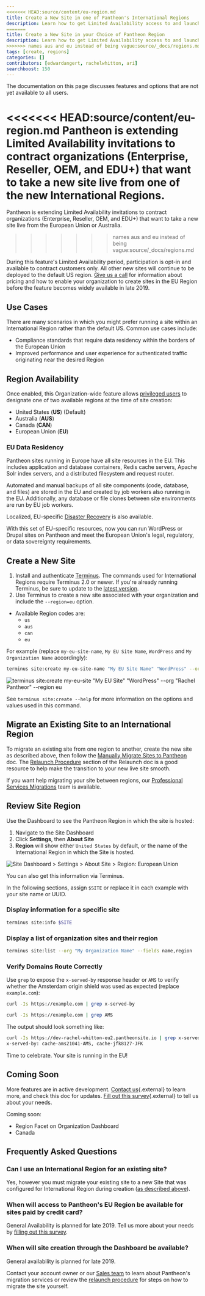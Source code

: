 ```yaml
---
<<<<<<< HEAD:source/content/eu-region.md
title: Create a New Site in one of Pantheon's International Regions
description: Learn how to get Limited Availability access to and launch sites in one of Pantheon's International Region.
=======
title: Create a New Site in your Choice of Pantheon Region
description: Learn how to get Limited Availability access to and launch sites in the European Union or Australia.
>>>>>>> names aus and eu instead of being vague:source/_docs/regions.md
tags: [create, regions]
categories: []
contributors: [edwardangert, rachelwhitton, ari]
searchboost: 150
---
```


<Alert title="Limited Availability" type="info" >
The documentation on this page discusses features and options that are not yet available to all users.
</Alert>

<<<<<<< HEAD:source/content/eu-region.md
Pantheon is extending Limited Availability invitations to contract organizations (Enterprise, Reseller, OEM, and EDU+) that want to take a new site live from one of the new International Regions.
=======
Pantheon is extending Limited Availability invitations to contract organizations (Enterprise, Reseller, OEM, and EDU+) that want to take a new site live from the European Union or Australia.
>>>>>>> names aus and eu instead of being vague:source/_docs/regions.md

During this feature's Limited Availability period, participation is opt-in and available to contract customers only. All other new sites will continue to be deployed to the default US region. [Give us a call](https://pantheon.io/contact-us) for information about pricing and how to enable your organization to create sites in the EU Region before the feature becomes widely available in late 2019.

## Use Cases
There are many scenarios in which you might prefer running a site within an International Region rather than the default US. Common use cases include:

* Compliance standards that require data residency within the borders of the European Union
* Improved performance and user experience for authenticated traffic originating near the desired Region

## Region Availability
Once enabled, this Organization-wide feature allows [privileged users](/docs/change-management/#organizations-roles-and-permissions) to designate one of two available regions at the time of site creation:

* United States (**US**) (Default)
* Australia (**AUS**)
* Canada (**CAN**)
* European Union (**EU**)

### EU Data Residency

Pantheon sites running in Europe have all site resources in the EU. This includes application and database containers, Redis cache servers, Apache Solr index servers, and a distributed filesystem and request router.

Automated and manual backups of all site components (code, database, and files) are stored in the EU and created by job workers also running in the EU. Additionally, any database or file clones between site environments are run by EU job workers.

Localized, EU-specific [Disaster Recovery](/docs/disaster-recovery/) is also available.

With this set of EU-specific resources, now you can run WordPress or Drupal sites on Pantheon and meet the European Union's legal, regulatory, or data sovereignty requirements.

## Create a New Site

1. Install and authenticate [Terminus](/docs/terminus/). The commands used for International Regions require Terminus 2.0 or newer. If you're already running Terminus, be sure to update to the [latest version](/docs/terminus/updates/).
1. Use Terminus to create a new site associated with your organization and include the `--region=eu` option.

 - Available Region codes are:
   - `us`
   - `aus`
   - `can`
   - `eu`

 For example (replace `my-eu-site-name`, `My EU Site Name`, `WordPress` and `My Organization Name` accordingly):

 ```bash
 terminus site:create my-eu-site-name "My EU Site Name" "WordPress" --org "My Organization Name" --region eu
 ```

  ![terminus site:create my-eu-site "My EU Site" "WordPress" --org "Rachel Pantheor" --region eu](../docs/assets/images/create-site-eu.png)

  See `terminus site:create --help` for more information on the options and values used in this command.

## Migrate an Existing Site to an International Region
To migrate an existing site from one region to another, create the new site as described above, then follow the [Manually Migrate Sites to Pantheon](/docs/migrate-manual/#import-your-code) doc. The [Relaunch Procedure](/docs/relaunch/#relaunch-procedure) section of the Relaunch doc is a good resource to help make the transition to your new live site smooth.

If you want help migrating your site between regions, our [Professional Services Migrations](https://pantheon.io/professional-services) team is available.

## Review Site Region

Use the Dashboard to see the Pantheon Region in which the site is hosted:

1.  Navigate to the Site Dashboard
1.  Click **Settings**, then **About Site**
1.  **Region** will show either `United States` by default, or the name of the International Region in which the Site is hosted.

![Site Dashboard > Settings > About Site > Region: European Union](../docs/assets/images/settings-about-site-region-eu.png)

You can also get this information via Terminus.

In the following sections, assign `$SITE` or replace it in each example with your site name or UUID.

### Display information for a specific site

```bash
terminus site:info $SITE
```

### Display a list of organization sites and their region

```bash
terminus site:list --org "My Organization Name" --fields name,region
```

### Verify Domains Route Correctly
Use `grep` to expose the `x-served-by` response header or `AMS` to verify whether the Amsterdam origin shield was used as expected (replace `example.com`):

```bash
curl -Is https://example.com | grep x-served-by
```

```bash
curl -Is https://example.com | grep AMS
```

The output should look something like:

```bash
curl -Is https://dev-rachel-whitton-eu2.pantheonsite.io | grep x-served-by
x-served-by: cache-ams21041-AMS, cache-jfk8127-JFK
```

Time to celebrate. Your site is running in the EU!

## Coming Soon

More features are in active development. [Contact us](https://pantheon.io/contact-us){.external} to learn more, and check this doc for updates. [Fill out this survey](https://www.getfeedback.com/r/hkR9uTAJ){.external} to tell us about your needs.

Coming soon:

  - Region Facet on Organization Dashboard
  - Canada

## Frequently Asked Questions
### Can I use an International Region for an existing site?
Yes, however you must migrate your existing site to a new Site that was configured for International Region during creation ([as described above](#create-a-new-site)).

### When will access to Pantheon's EU Region be available for sites paid by credit card?
General Availability is planned for late 2019. Tell us more about your needs by [filling out this survey](https://www.getfeedback.com/r/hkR9uTAJ).

### When will site creation through the Dashboard be available?
General availability is planned for late 2019.

Contact your account owner or our [Sales team](https://pantheon.io/contact-us) to learn about Pantheon's migration services or review the [relaunch procedure](/docs/relaunch/) for steps on how to migrate the site yourself.
